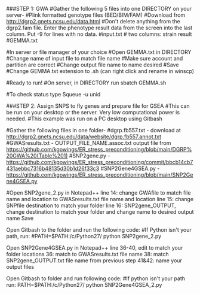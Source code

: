 ###STEP 1: GWA
#Gather the following 5 files into one DIRECTORY on your server- 
  #Plink formatted genotype files (BED/BIM/FAM) 
    #Download from http://dgrp2.gnets.ncsu.edu/data.html
    #Don't delete anything from the dgrp2.fam file. Enter the phenotype result data from the screen into the last column. Put -9 for lines with no data. 
  #input.txt
    # two columns: strain result
  #GEMMA.txt 


#In server or file manager of your choice
#Open GEMMA.txt in DIRECTORY
  #Change name of input file to match file name 
  #Make sure account and partition are correct
  #Change output file name to name desired
  #Save
#Change GEMMA.txt extension to .sh (can right click and rename in winscp)

#Ready to run!
#On server, in DIRECTORY run 
sbatch GEMMA.sh

#To check status type
Squeue -u unid

###STEP 2: Assign SNPS to fly genes and prepare file for GSEA
#This can be run on your desktop or the server. Very low computational power is needed. 
#This example was run on a PC desktop using Gitbash 

#Gather the following files in one folder- 
#dgrp.fb557.txt - download at http://dgrp2.gnets.ncsu.edu/data/website/dgrp.fb557.annot.txt
#GWASresults.txt -  OUTPUT_FILE_NAME.assoc.txt output file from https://github.com/kgowings/ER_stress_preconditioning/blob/main/DGRP%20GWA%20(Table%201)
#SNP2gene.py - https://github.com/kgowings/ER_stress_preconditioning/commit/bbcb14cb7431aebbc7316b48135d30b1d26f33c3
#SNP2Gene4GSEA.py - https://github.com/kgowings/ER_stress_preconditioning/blob/main/SNP2Gene4GSEA.py

#Open SNP2gene_2.py in Notepad++ 
line 14: change GWAfile to match file name and location to GWASresults.txt file name and location
line 15: change SNPfile destination to match your folder 
line 16: SNP2gene_OUTPUT, change destination to match your folder and change name to desired output name 
Save 

Open Gitbash to the folder and run the following code: 
#If Python isn't your path, run:
#PATH=$PATH:/c/Python27/
python SNP2gene_2.py

Open SNP2Gene4GSEA.py in Notepad++
line 36-40, edit to match your folder locations 
36: match to GWASresults.txt file name
38: match SNP2gene_OUTPUT.txt file name from previous step 
41&42: name your output files 

Open Gitbash to folder and run following code: 
#If python isn't your path run: PATH=$PATH:/c/Python27/
python SNP2Gene4GSEA_2.py

